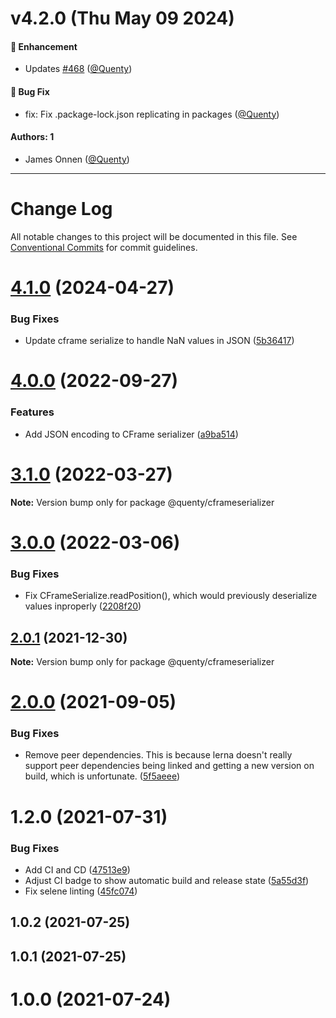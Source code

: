 # v4.2.0 (Thu May 09 2024)

#### 🚀 Enhancement

- Updates [#468](https://github.com/Quenty/NevermoreEngine/pull/468) ([@Quenty](https://github.com/Quenty))

#### 🐛 Bug Fix

- fix: Fix .package-lock.json replicating in packages ([@Quenty](https://github.com/Quenty))

#### Authors: 1

- James Onnen ([@Quenty](https://github.com/Quenty))

---

# Change Log

All notable changes to this project will be documented in this file.
See [Conventional Commits](https://conventionalcommits.org) for commit guidelines.

# [4.1.0](https://github.com/Quenty/NevermoreEngine/compare/@quenty/cframeserializer@4.0.0...@quenty/cframeserializer@4.1.0) (2024-04-27)


### Bug Fixes

* Update cframe serialize to handle NaN values in JSON ([5b36417](https://github.com/Quenty/NevermoreEngine/commit/5b36417a9fb6256a79118897364febd4dabb0d1e))





# [4.0.0](https://github.com/Quenty/NevermoreEngine/compare/@quenty/cframeserializer@3.1.0...@quenty/cframeserializer@4.0.0) (2022-09-27)


### Features

* Add JSON encoding to CFrame serializer ([a9ba514](https://github.com/Quenty/NevermoreEngine/commit/a9ba5146ad3afb7d14d5320b104359b16c3d68a1))





# [3.1.0](https://github.com/Quenty/NevermoreEngine/compare/@quenty/cframeserializer@3.0.0...@quenty/cframeserializer@3.1.0) (2022-03-27)

**Note:** Version bump only for package @quenty/cframeserializer





# [3.0.0](https://github.com/Quenty/NevermoreEngine/compare/@quenty/cframeserializer@2.0.1...@quenty/cframeserializer@3.0.0) (2022-03-06)


### Bug Fixes

* Fix CFrameSerialize.readPosition(), which would previously deserialize values inproperly ([2208f20](https://github.com/Quenty/NevermoreEngine/commit/2208f20f99e49a64efe621c28af8140db1af3ce5))





## [2.0.1](https://github.com/Quenty/NevermoreEngine/compare/@quenty/cframeserializer@2.0.0...@quenty/cframeserializer@2.0.1) (2021-12-30)

**Note:** Version bump only for package @quenty/cframeserializer





# [2.0.0](https://github.com/Quenty/NevermoreEngine/compare/@quenty/cframeserializer@1.2.0...@quenty/cframeserializer@2.0.0) (2021-09-05)


### Bug Fixes

* Remove peer dependencies. This is because lerna doesn't really support peer dependencies being linked and getting a new version on build, which is unfortunate. ([5f5aeee](https://github.com/Quenty/NevermoreEngine/commit/5f5aeeea8de9975435309e53679f0ef7064f9dd0))





# 1.2.0 (2021-07-31)


### Bug Fixes

* Add CI and CD ([47513e9](https://github.com/Quenty/NevermoreEngine/commit/47513e9b568162707534af132396dd8756947dd3))
* Adjust CI badge to show automatic build and release state ([5a55d3f](https://github.com/Quenty/NevermoreEngine/commit/5a55d3f19bf8d66a760d67da9b56ed47fab74656))
* Fix selene linting ([45fc074](https://github.com/Quenty/NevermoreEngine/commit/45fc07489ee59127ac6582689f19a0e87c1e5b5a))



## 1.0.2 (2021-07-25)



## 1.0.1 (2021-07-25)



# 1.0.0 (2021-07-24)
